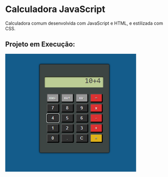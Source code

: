 # Calculadora JavaScript 
Calculadora comum desenvolvida com JavaScript e HTML, e estilizada com CSS.

## Projeto em Execução:
![Projeto em execução](https://github.com/NataliaMelendre/calculadora/blob/main/Calculadora%20.png?raw=true) 

